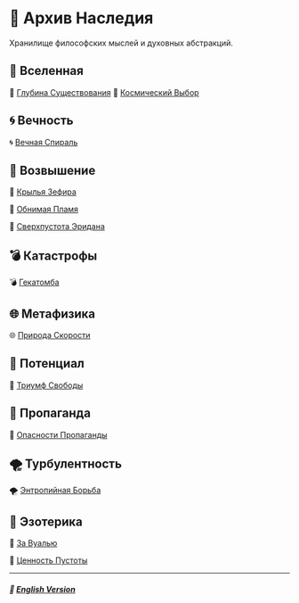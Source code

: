 # 📁 Архив Наследия
<p align="justify">Хранилище философских мыслей и духовных абстракций.</p>

## 🌌 Вселенная
🌌 [Глубина Существования](universal/depth_of_existence/russian.md)
🌌 [Космический Выбор](universal/cosmic_choices/english.md)

## 🌀 Вечность
🌀 [Вечная Спираль](eternal/eternal_spiral/russian.md)

## 🌟 Возвышение
🌟 [Крылья Зефира](ascension/the_wings_of_zephyr/russian.md)

🌟 [Обнимая Пламя](ascension/embracing_the_flame/russian.md)

🌟 [Сверхпустота Эридана](ascension/eridanus_supervoid/russian.md)

## 💣 Катастрофы
💣 [Гекатомба](catastrophical/the_hecatomb/russian.md)

## 🌐 Метафизика
🌐 [Природа Скорости](metaphysical/the_nature_of_speed/russian.md)

## 🌱 Потенциал
🌱 [Триумф Свободы](potential/the_triumph_of_freedom/russian.md)

## 📢 Пропаганда
📢 [Опасности Пропаганды](propaganda/the_dangers_of_propaganda/russian.md)

## 🌪️ Турбулентность
🌪️ [Энтропийная Борьба](turbulence/entropic_struggle/russian.md)

## 🔮 Эзотерика
🔮 [За Вуалью](esoterical/beyond_the_veil/russian.md)

🔮 [Ценность Пустоты](esoterical/the_value_of_emptiness/russian.md)

***

##### 🗽 [English Version](index.md)
